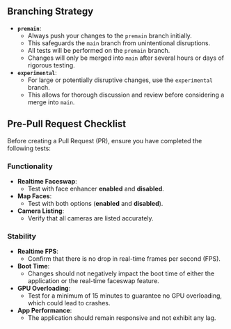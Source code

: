 ## Branching Strategy

*   **`premain`**:
    *   Always push your changes to the `premain` branch initially.
    *   This safeguards the `main` branch from unintentional disruptions.
    *   All tests will be performed on the `premain` branch.
    *   Changes will only be merged into `main` after several hours or days of rigorous testing.
*   **`experimental`**:
    *   For large or potentially disruptive changes, use the `experimental` branch.
    *   This allows for thorough discussion and review before considering a merge into `main`.

## Pre-Pull Request Checklist

Before creating a Pull Request (PR), ensure you have completed the following tests:

### Functionality

*   **Realtime Faceswap**:
    *   Test with face enhancer **enabled** and **disabled**.
*   **Map Faces**:
    *   Test with both options (**enabled** and **disabled**).
*   **Camera Listing**:
    *   Verify that all cameras are listed accurately.

### Stability

*   **Realtime FPS**:
    *   Confirm that there is no drop in real-time frames per second (FPS).
*   **Boot Time**:
    *   Changes should not negatively impact the boot time of either the application or the real-time faceswap feature.
*   **GPU Overloading**:
    *   Test for a minimum of 15 minutes to guarantee no GPU overloading, which could lead to crashes.
*   **App Performance**:
    *   The application should remain responsive and not exhibit any lag.
